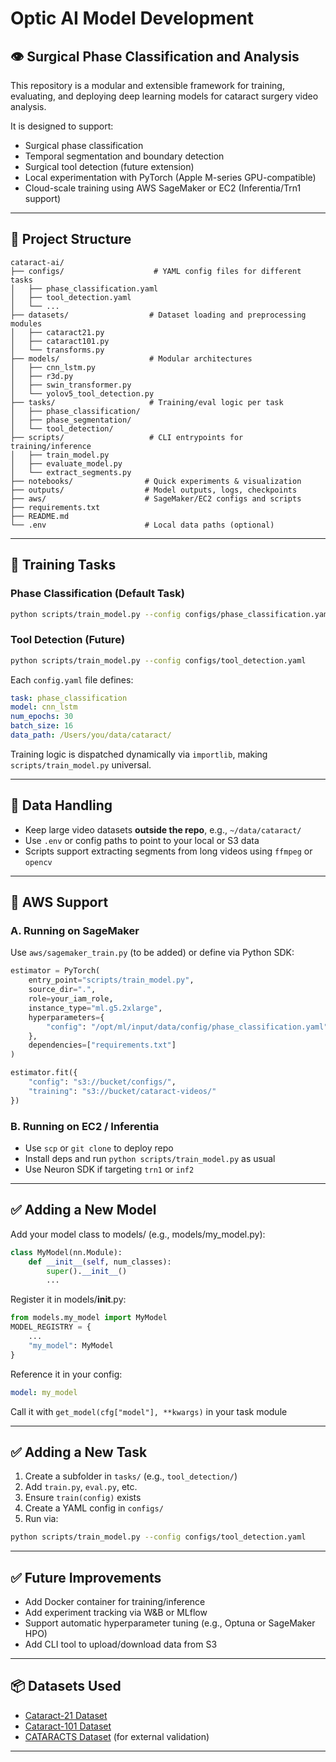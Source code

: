 # Optic AI Model Development

## 👁️ Surgical Phase Classification and Analysis

This repository is a modular and extensible framework for training, evaluating, and deploying deep learning models for cataract surgery video analysis.

It is designed to support:

* Surgical phase classification
* Temporal segmentation and boundary detection
* Surgical tool detection (future extension)
* Local experimentation with PyTorch (Apple M-series GPU-compatible)
* Cloud-scale training using AWS SageMaker or EC2 (Inferentia/Trn1 support)

---

## 📁 Project Structure

```
cataract-ai/
├── configs/                    # YAML config files for different tasks
│   ├── phase_classification.yaml
│   ├── tool_detection.yaml
│   └── ...
├── datasets/                  # Dataset loading and preprocessing modules
│   ├── cataract21.py
│   ├── cataract101.py
│   └── transforms.py
├── models/                    # Modular architectures
│   ├── cnn_lstm.py
│   ├── r3d.py
│   ├── swin_transformer.py
│   └── yolov5_tool_detection.py
├── tasks/                     # Training/eval logic per task
│   ├── phase_classification/
│   ├── phase_segmentation/
│   └── tool_detection/
├── scripts/                   # CLI entrypoints for training/inference
│   ├── train_model.py
│   ├── evaluate_model.py
│   └── extract_segments.py
├── notebooks/                # Quick experiments & visualization
├── outputs/                  # Model outputs, logs, checkpoints
├── aws/                      # SageMaker/EC2 configs and scripts
├── requirements.txt
├── README.md
└── .env                      # Local data paths (optional)
```

---

## 🧠 Training Tasks

### Phase Classification (Default Task)

```bash
python scripts/train_model.py --config configs/phase_classification.yaml
```

### Tool Detection (Future)

```bash
python scripts/train_model.py --config configs/tool_detection.yaml
```

Each `config.yaml` file defines:

```yaml
task: phase_classification
model: cnn_lstm
num_epochs: 30
batch_size: 16
data_path: /Users/you/data/cataract/
```

Training logic is dispatched dynamically via `importlib`, making `scripts/train_model.py` universal.

---

## 🧰 Data Handling

* Keep large video datasets **outside the repo**, e.g., `~/data/cataract/`
* Use `.env` or config paths to point to your local or S3 data
* Scripts support extracting segments from long videos using `ffmpeg` or `opencv`

---

## 🚀 AWS Support

### A. Running on **SageMaker**

Use `aws/sagemaker_train.py` (to be added) or define via Python SDK:

```python
estimator = PyTorch(
    entry_point="scripts/train_model.py",
    source_dir=".",
    role=your_iam_role,
    instance_type="ml.g5.2xlarge",
    hyperparameters={
        "config": "/opt/ml/input/data/config/phase_classification.yaml"
    },
    dependencies=["requirements.txt"]
)

estimator.fit({
    "config": "s3://bucket/configs/",
    "training": "s3://bucket/cataract-videos/"
})
```

### B. Running on **EC2 / Inferentia**

* Use `scp` or `git clone` to deploy repo
* Install deps and run `python scripts/train_model.py` as usual
* Use Neuron SDK if targeting `trn1` or `inf2`

---

## ✅ Adding a New Model

Add your model class to models/ (e.g., models/my_model.py):

```python
class MyModel(nn.Module):
    def __init__(self, num_classes):
        super().__init__()
        ...
```

Register it in models/__init__.py:

```python
from models.my_model import MyModel
MODEL_REGISTRY = {
    ...
    "my_model": MyModel
}
```

Reference it in your config:

```yml
model: my_model
```

Call it with `get_model(cfg["model"], **kwargs)` in your task module

---

## ✅ Adding a New Task

1. Create a subfolder in `tasks/` (e.g., `tool_detection/`)
2. Add `train.py`, `eval.py`, etc.
3. Ensure `train(config)` exists
4. Create a YAML config in `configs/`
5. Run via:

```bash
python scripts/train_model.py --config configs/tool_detection.yaml
```

---

## ✅ Future Improvements

* Add Docker container for training/inference
* Add experiment tracking via W\&B or MLflow
* Support automatic hyperparameter tuning (e.g., Optuna or SageMaker HPO)
* Add CLI tool to upload/download data from S3

---

## 📦 Datasets Used

* [Cataract-21 Dataset](https://ftp.itec.aau.at/datasets/ovid/cat-21/)
* [Cataract-101 Dataset](https://ftp.itec.aau.at/datasets/ovid/cat-101/)
* [CATARACTS Dataset](https://ieee-dataport.org/open-access/cataracts) (for external validation)

---